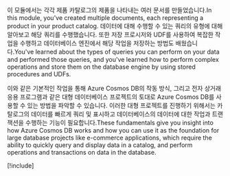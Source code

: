 <span data-ttu-id="6d176-101">이 모듈에서는 각각 제품 카탈로그의 제품을 나타내는 여러 문서를 만들었습니다.</span><span class="sxs-lookup"><span data-stu-id="6d176-101">In this module, you've created multiple documents, each representing a product in your product catalog.</span></span> <span data-ttu-id="6d176-102">데이터에 대해 수행할 수 있는 쿼리의 유형에 대해 알아보고 해당 쿼리를 수행했습니다. 또한 저장 프로시저와 UDF를 사용하여 복잡한 작업을 수행하고 데이터베이스 엔진에서 해당 작업을 저장하는 방법도 배웠습니다.</span><span class="sxs-lookup"><span data-stu-id="6d176-102">You've learned about the types of queries you can perform on your data and performed those queries, and you've learned how to perform complex operations and store them on the database engine by using stored procedures and UDFs.</span></span> 

<span data-ttu-id="6d176-103">이와 같은 기본적인 작업을 통해 Azure Cosmos DB의 작동 방식, 그리고 전자 상거래 응용 프로그램과 같은 대형 데이터베이스 프로젝트의 토대로 Azure Cosmos DB를 사용할 수 있는 방법을 파악할 수 있습니다. 이러한 대형 프로젝트를 진행하기 위해서는 카탈로그의 데이터를 빠르게 쿼리 및 표시하고 데이터베이스의 데이터에 대한 작업과 트랜잭션을 수행하는 기능이 필요합니다.</span><span class="sxs-lookup"><span data-stu-id="6d176-103">These fundamentals give you insight into how Azure Cosmos DB works and how you can use it as the foundation for large database projects like e-commerce applications, which require the ability to quickly query and display data in a catalog, and perform operations and transactions on data in the database.</span></span>

[!include[](../../../includes/azure-sandbox-cleanup.md)]